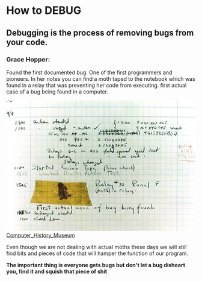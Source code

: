 # How to DEBUG

## Debugging is the process of removing bugs from your code.

### Grace Hopper:
Found the first documented bug. One of the first programmers and pioneers.
In her notes you can find a moth taped to the notebook which was found in a relay that was preventing her code from executing.
first actual case of a bug being found in a computer.

![moth](moth.jpg "moth")
[Computer_History_Museum](https://www.computerhistory.org/tdih/september/9/)

Even though we are not dealing with actual moths these days we will still find bits and pieces of code that will hamper the function of our program.


**The important thing is everyone gets bugs but don't let a bug disheart you, find it and squish that piece of shit**



